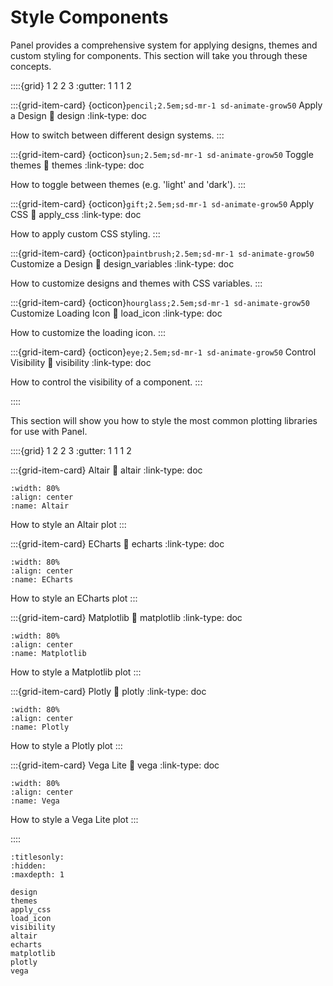 # Style Components

Panel provides a comprehensive system for applying designs, themes and custom styling for components.
This section will take you through these concepts.

::::{grid} 1 2 2 3
:gutter: 1 1 1 2

:::{grid-item-card} {octicon}`pencil;2.5em;sd-mr-1 sd-animate-grow50` Apply a Design
:link: design
:link-type: doc

How to switch between different design systems.
:::

:::{grid-item-card} {octicon}`sun;2.5em;sd-mr-1 sd-animate-grow50` Toggle themes
:link: themes
:link-type: doc

How to toggle between themes (e.g. 'light' and 'dark').
:::

:::{grid-item-card} {octicon}`gift;2.5em;sd-mr-1 sd-animate-grow50` Apply CSS
:link: apply_css
:link-type: doc

How to apply custom CSS styling.
:::

:::{grid-item-card} {octicon}`paintbrush;2.5em;sd-mr-1 sd-animate-grow50` Customize a Design
:link: design_variables
:link-type: doc

How to customize designs and themes with CSS variables.
:::

:::{grid-item-card} {octicon}`hourglass;2.5em;sd-mr-1 sd-animate-grow50` Customize Loading Icon
:link: load_icon
:link-type: doc

How to customize the loading icon.
:::

:::{grid-item-card} {octicon}`eye;2.5em;sd-mr-1 sd-animate-grow50` Control Visibility
:link: visibility
:link-type: doc

How to control the visibility of a component.
:::

::::

This section will show you how to style the most common plotting libraries for use with Panel.

::::{grid} 1 2 2 3
:gutter: 1 1 1 2

:::{grid-item-card} Altair
:link: altair
:link-type: doc

```{image} ../../_static/logos/altair-logo.png
:width: 80%
:align: center
:name: Altair
```

How to style an Altair plot
:::

:::{grid-item-card} ECharts
:link: echarts
:link-type: doc

```{image} ../../_static/logos/echarts-logo.png
:width: 80%
:align: center
:name: ECharts
```

How to style an ECharts plot
:::

:::{grid-item-card} Matplotlib
:link: matplotlib
:link-type: doc

```{image} ../../_static/logos/matplotlib-logo.png
:width: 80%
:align: center
:name: Matplotlib
```

How to style a Matplotlib plot
:::

:::{grid-item-card} Plotly
:link: plotly
:link-type: doc

```{image} ../../_static/logos/plotly-logo.png
:width: 80%
:align: center
:name: Plotly
```

How to style a Plotly plot
:::

:::{grid-item-card} Vega Lite
:link: vega
:link-type: doc

```{image} ../../_static/logos/vegalite-logo.png
:width: 80%
:align: center
:name: Vega
```

How to style a Vega Lite plot
:::

::::

```{toctree}
:titlesonly:
:hidden:
:maxdepth: 1

design
themes
apply_css
load_icon
visibility
altair
echarts
matplotlib
plotly
vega
```

